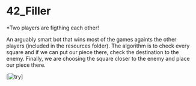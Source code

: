 # 42_Filler

*Two players are figthing each other!

An arguably smart bot that wins most of the games againts the other players (included in the resources folder). The algorithm is to check every square and if we can put our piece there, check the destination to the enemy. Finally, we are choosing the square closer to the enemy and place our piece there.

[![try](https://gifs.com/gif/2xR5QP)]

